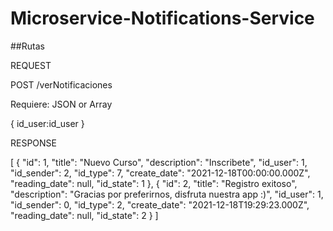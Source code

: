 # Microservice-Notifications-Service
##Rutas

REQUEST 

POST /verNotificaciones

Requiere: JSON or Array

{
        id_user:id_user
}



RESPONSE

[
    {
        "id": 1,
        "title": "Nuevo Curso",
        "description": "Inscribete",
        "id_user": 1,
        "id_sender": 2,
        "id_type": 7,
        "create_date": "2021-12-18T00:00:00.000Z",
        "reading_date": null,
        "id_state": 1
    },
    {
        "id": 2,
        "title": "Registro exitoso",
        "description": "Gracias por preferirnos, disfruta nuestra app :)",
        "id_user": 1,
        "id_sender": 0,
        "id_type": 2,
        "create_date": "2021-12-18T19:29:23.000Z",
        "reading_date": null,
        "id_state": 2
    }
]

